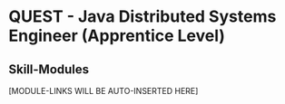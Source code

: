 # QUEST - Java Distributed Systems Engineer (Apprentice Level)

## Skill-Modules 
[MODULE-LINKS WILL BE AUTO-INSERTED HERE]
